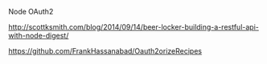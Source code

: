 Node OAuth2

http://scottksmith.com/blog/2014/09/14/beer-locker-building-a-restful-api-with-node-digest/

https://github.com/FrankHassanabad/Oauth2orizeRecipes
